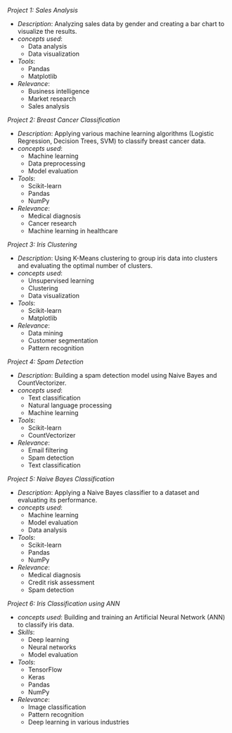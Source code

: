 *Project 1: Sales Analysis*

- *Description*: Analyzing sales data by gender and creating a bar chart to visualize the results.
- *concepts used*:
    - Data analysis
    - Data visualization
- *Tools*:
    - Pandas
    - Matplotlib
- *Relevance*:
    - Business intelligence
    - Market research
    - Sales analysis

*Project 2: Breast Cancer Classification*

- *Description*: Applying various machine learning algorithms (Logistic Regression, Decision Trees, SVM) to classify breast cancer data.
- *concepts used*:
    - Machine learning
    - Data preprocessing
    - Model evaluation
- *Tools*:
    - Scikit-learn
    - Pandas
    - NumPy
- *Relevance*:
    - Medical diagnosis
    - Cancer research
    - Machine learning in healthcare

*Project 3: Iris Clustering*

- *Description*: Using K-Means clustering to group iris data into clusters and evaluating the optimal number of clusters.
- *concepts used*:
    - Unsupervised learning
    - Clustering
    - Data visualization
- *Tools*:
    - Scikit-learn
    - Matplotlib
- *Relevance*:
    - Data mining
    - Customer segmentation
    - Pattern recognition

*Project 4: Spam Detection*

- *Description*: Building a spam detection model using Naive Bayes and CountVectorizer.
- *concepts used*:
    - Text classification
    - Natural language processing
    - Machine learning
- *Tools*:
    - Scikit-learn
    - CountVectorizer
- *Relevance*:
    - Email filtering
    - Spam detection
    - Text classification

*Project 5: Naive Bayes Classification*

- *Description*: Applying a Naive Bayes classifier to a dataset and evaluating its performance.
- *concepts used*:
    - Machine learning
    - Model evaluation
    - Data analysis
- *Tools*:
    - Scikit-learn
    - Pandas
    - NumPy
- *Relevance*:
    - Medical diagnosis
    - Credit risk assessment
    - Spam detection

*Project 6: Iris Classification using ANN*

- *concepts used*: Building and training an Artificial Neural Network (ANN) to classify iris data.
- *Skills*:
    - Deep learning
    - Neural networks
    - Model evaluation
- *Tools*:
    - TensorFlow
    - Keras
    - Pandas
    - NumPy
- *Relevance*:
    - Image classification
    - Pattern recognition
    - Deep learning in various industries
